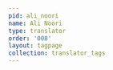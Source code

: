```yaml
---
pid: ali_noori
name: Ali Noori
type: translator
order: '008'
layout: tagpage
collection: translator_tags
---
```

